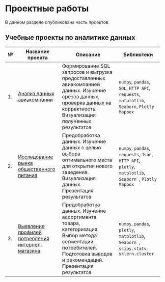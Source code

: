 # Проектные работы 

В данном разделе опубликована часть проектов.

## Учебные проекты по аналитике данных
 № | Название проекта  | Описание | Библиотеки 
------------- | ------------- | ------------- | -------------
 1.| [Анализ данных авиакомпании]( https://github.com/tarabar0ff/my-projects/blob/master/Airline/Project_Airline.ipynb) | Формирование SQL запросов и выгрузка предоставленных авиакомпанией данных. Изучение срезов данных, проверка данных на корректность. Визуализация полученных результатов | `numpy`, `pandas`, `SQL`, `HTTP API`, `requests`, `matplotlib`, `Seaborn`, `Plotly Mapbox` 
 2.| [Исследование рынка общественного питания]( https://nbviewer.org/github/tarabar0ff/my-projects/blob/master/Catering_market/Project_catering%20market.ipynb) | Предобработка данных. Изучение данных с целью выбора оптимального места для открытия нового заведения. Визуализация данных. Презентация результатов | `numpy`, `pandas`, `requests`, `Json`, `HTTP API`, `plotly`, `matplotlib`, `Seaborn `, `Plotly Mapbox` 
 3.| [Выявление профилей потребления интернет-магазина]( https://github.com/tarabar0ff/my-projects/blob/master/E_commerce/Project_E-Commerce%20.ipynb) | Предобработка данных. Изучение ассортимента товара, категоризация. Выбор метода сегментации потребителей. Подготовка выводов и рекомендаций. Презентация результатов | `numpy`, `pandas`, `plotly`, `matplotlib`, `Seaborn `, `scipy.stats`, `sklern.cluster`
